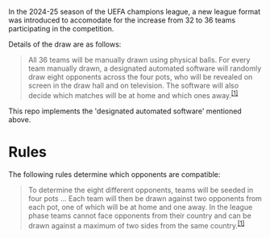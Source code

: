 
In the 2024-25 season of the UEFA champions league, a new league format was introduced to accomodate for the increase from 32 to 36 teams participating in the competition.

Details of the draw are as follows:

> All 36 teams will be manually drawn using physical balls. For every team manually drawn, a designated automated software will randomly draw eight opponents across the four pots, who will be revealed on screen in the draw hall and on television. The software will also decide which matches will be at home and which ones away.<sup>[[1]](https://www.uefa.com/news-media/news/028f-1b7f80216368-4c26e95cc15b-1000/)</sup>

This repo implements the 'designated automated software' mentioned above. 

# Rules
The following rules determine which opponents are compatible:

>To determine the eight different opponents, teams will be seeded in four pots ... Each team will then be drawn against two opponents from each pot, one of which will be at home and one away.
>In the league phase teams cannot face opponents from their country and can be drawn against a maximum of two sides from the same country.<sup>[[1]](https://www.uefa.com/news-media/news/028f-1b7f80216368-4c26e95cc15b-1000/)</sup>

